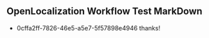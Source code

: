 ## OpenLocalization Workflow Test MarkDown
* 0cffa2ff-7826-46e5-a5e7-5f57898e4946 
thanks!<!--HONumber=Mar16_HO2-->
